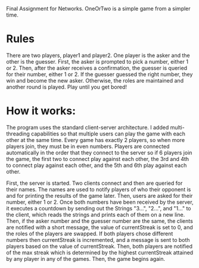 Final Assignment for Networks. OneOrTwo is a simple game from a simpler time.

# Rules

There are two players, player1 and player2. One player is the asker and the other is the guesser. First, the asker is prompted to pick a number, either 1 or 2. Then, after the asker receives a confirmation, the guesser is queried for their number, either 1 or 2. If the guesser guessed the right number, they win and become the new asker. Otherwise, the roles are maintained and another round is played. Play until you get bored!


# How it works:

The program uses the standard client-server architecture. I added multi-threading capabilities so that multiple users can play the game with each other at the same time. Every game has exactly 2 players, so when more players join, they must be in even numbers. Players are connected automatically in the order that they connect to the server so if 6 players join the game, the first two to connect play against each other, the 3rd and 4th to connect play against each other, and the 5th and 6th play against each other. 

First, the server is started. Two clients connect and then are queried for their names. The names are used to notify players of who their opponent is and for printing the results of the game later. Then, users are asked for their number, either 1 or 2. Once both numbers have been received by the server, it executes a countdown by sending out the Strings "3...", "2...", and "1..." to the client, which reads the strings and prints each of them on a new line. Then, if the asker number and the guesser number are the same, the clients are notified with a short message, the value of currentStreak is set to 0, and the roles of the players are swapped. If both players chose different numbers then currentStreak is incremented, and a message is sent to both players based on the value of currentStreak. Then, both players are notified of the max streak which is determined by the highest currentStreak attained by any player in any of the games. Then, the game begins again. 
